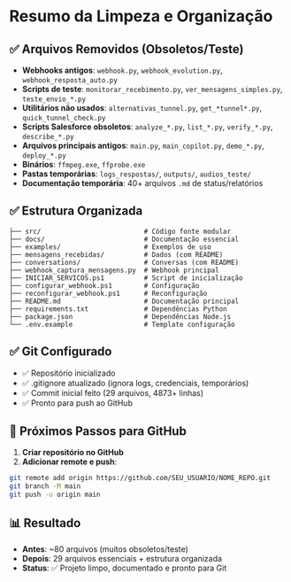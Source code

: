 # Resumo da Limpeza e Organização

## ✅ Arquivos Removidos (Obsoletos/Teste)
- **Webhooks antigos**: `webhook.py`, `webhook_evolution.py`, `webhook_resposta_auto.py`
- **Scripts de teste**: `monitorar_recebimento.py`, `ver_mensagens_simples.py`, `teste_envio_*.py`
- **Utilitários não usados**: `alternativas_tunnel.py`, `get_*tunnel*.py`, `quick_tunnel_check.py`  
- **Scripts Salesforce obsoletos**: `analyze_*.py`, `list_*.py`, `verify_*.py`, `describe_*.py`
- **Arquivos principais antigos**: `main.py`, `main_copilot.py`, `demo_*.py`, `deploy_*.py`
- **Binários**: `ffmpeg.exe`, `ffprobe.exe`
- **Pastas temporárias**: `logs_respostas/`, `outputs/`, `audios_teste/`
- **Documentação temporária**: 40+ arquivos `.md` de status/relatórios

## ✅ Estrutura Organizada
```
├── src/                          # Código fonte modular
├── docs/                         # Documentação essencial
├── examples/                     # Exemplos de uso
├── mensagens_recebidas/          # Dados (com README)
├── conversations/                # Conversas (com README)
├── webhook_captura_mensagens.py  # Webhook principal
├── INICIAR_SERVICOS.ps1          # Script de inicialização
├── configurar_webhook.ps1        # Configuração
├── reconfigurar_webhook.ps1      # Reconfiguração
├── README.md                     # Documentação principal
├── requirements.txt              # Dependências Python
├── package.json                  # Dependências Node.js
└── .env.example                  # Template configuração
```

## ✅ Git Configurado
- ✅ Repositório inicializado
- ✅ .gitignore atualizado (ignora logs, credenciais, temporários)
- ✅ Commit inicial feito (29 arquivos, 4873+ linhas)
- ✅ Pronto para push ao GitHub

## 🚀 Próximos Passos para GitHub

1. **Criar repositório no GitHub**
2. **Adicionar remote e push**:
```bash
git remote add origin https://github.com/SEU_USUARIO/NOME_REPO.git
git branch -M main
git push -u origin main
```

## 📊 Resultado
- **Antes**: ~80 arquivos (muitos obsoletos/teste)
- **Depois**: 29 arquivos essenciais + estrutura organizada
- **Status**: ✅ Projeto limpo, documentado e pronto para Git